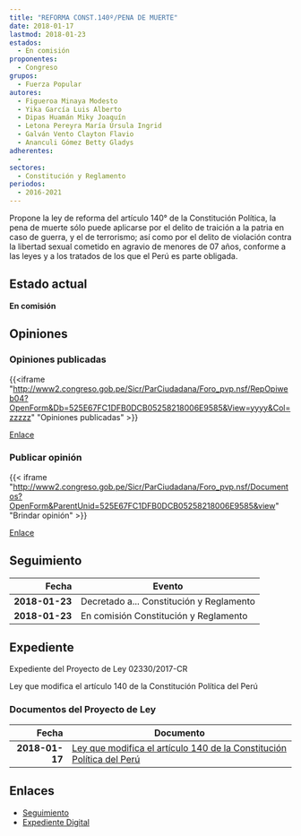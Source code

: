 ```yaml
---
title: "REFORMA CONST.140º/PENA DE MUERTE"
date: 2018-01-17
lastmod: 2018-01-23
estados: 
  - En comisión
proponentes: 
  - Congreso
grupos: 
  - Fuerza Popular
autores: 
  - Figueroa Minaya Modesto
  - Yika García Luis Alberto
  - Dipas Huamán Miky Joaquín
  - Letona Pereyra María Úrsula Ingrid
  - Galván Vento Clayton Flavio
  - Ananculi Gómez Betty Gladys
adherentes: 
  - 
sectores: 
  - Constitución y Reglamento
periodos: 
  - 2016-2021
---
```


Propone la ley de reforma del artículo 140° de la Constitución Política, la pena de muerte sólo puede aplicarse por el delito de traición a la patria en caso de guerra, y el de terrorismo; así como por el delito de violación contra la libertad sexual cometido en agravio de menores de 07 años, conforme a las leyes y a los tratados de los que el Perú es parte obligada.


## Estado actual

**En comisión**

## Opiniones

### Opiniones publicadas

{{<iframe "http://www2.congreso.gob.pe/Sicr/ParCiudadana/Foro_pvp.nsf/RepOpiweb04?OpenForm&Db=525E67FC1DFB0DCB05258218006E9585&View=yyyy&Col=zzzzz" "Opiniones publicadas" >}}

[Enlace](http://www2.congreso.gob.pe/Sicr/ParCiudadana/Foro_pvp.nsf/RepOpiweb04?OpenForm&Db=525E67FC1DFB0DCB05258218006E9585&View=yyyy&Col=zzzzz)
### Publicar opinión

{{< iframe "http://www2.congreso.gob.pe/Sicr/ParCiudadana/Foro_pvp.nsf/Documentos?OpenForm&ParentUnid=525E67FC1DFB0DCB05258218006E9585&view" "Brindar opinión" >}}

[Enlace](http://www2.congreso.gob.pe/Sicr/ParCiudadana/Foro_pvp.nsf/Documentos?OpenForm&ParentUnid=525E67FC1DFB0DCB05258218006E9585&view)

## Seguimiento

| Fecha | Evento |
|------:|--------|
| **2018-01-23** | Decretado a... Constitución y Reglamento|
| **2018-01-23** | En comisión Constitución y Reglamento|


## Expediente

Expediente del Proyecto de Ley 02330/2017-CR

Ley que modifica el artículo 140 de la Constitución Política del Perú


### Documentos del Proyecto de Ley

| Fecha | Documento |
|------:|--------|
| **2018-01-17** | [Ley que modifica el artículo 140 de la Constitución Política del Perú](http://www.leyes.congreso.gob.pe/Documentos/2016_2021/Proyectos_de_Ley_y_de_Resoluciones_Legislativas/PL0233020180117.pdf) |

## Enlaces 

- [Seguimiento](http://www2.congreso.gob.pe/Sicr/TraDocEstProc/CLProLey2016.nsf/f7fff46988ca05b1052578e100829cc7/7d5099408717572e05258218005e718b?OpenDocument)
- [Expediente Digital](http://www2.congreso.gob.pe/Sicr/TraDocEstProc/CLProLey2016.nsf/f7fff46988ca05b1052578e100829cc7/7d5099408717572e05258218005e718b?OpenDocument&Click=05257FB7005EB655.eb71d0cf91d8294e05256cdf006b5706/$Body/0.1C6C)

